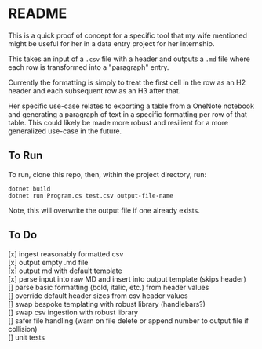 # README

This is a quick proof of concept for a specific tool that my wife mentioned might be useful for her in a data entry project for her internship. 

This takes an input of a `.csv` file with a header and outputs a `.md` file where each row is transformed into a "paragraph" entry. 

Currently the formatting is simply to treat the first cell in the row as an H2 header and each subsequent row as an H3 after that. 

Her specific use-case relates to exporting a table from a OneNote notebook and generating a paragraph of text in a specific formatting per row of that table. This could likely be made more robust and resilient for a more generalized use-case in the future.

## To Run

To run, clone this repo, then, within the project directory, run:
```
dotnet build
dotnet run Program.cs test.csv output-file-name
```

Note, this will overwrite the output file if one already exists.

## To Do 

[x] ingest reasonably formatted csv  
[x] output empty .md file  
[x] output md with default template  
[x] parse input into raw MD and insert into output template (skips header)  
[] parse basic formatting (bold, italic, etc.) from header values  
[] override default header sizes from csv header values  
[] swap bespoke templating with robust library (handlebars?)  
[] swap csv ingestion with robust library  
[] safer file handling (warn on file delete or append number to output file if collision)  
[] unit tests  
